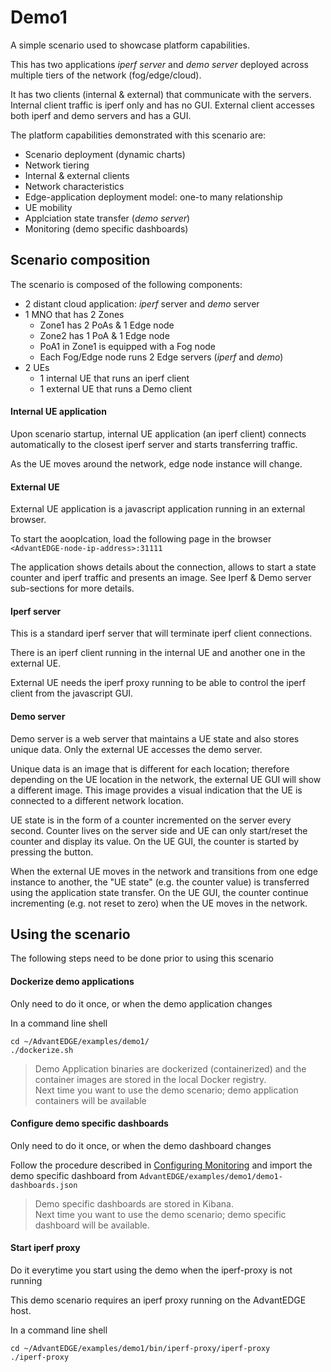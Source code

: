 # Demo1
A simple scenario used to showcase platform capabilities.

This has two applications _iperf server_ and _demo server_ deployed across multiple tiers of the network (fog/edge/cloud).

It has two clients (internal & external) that communicate with the servers.
Internal client traffic is iperf only and has no GUI.
External client accesses both iperf and demo servers and has a GUI.

The platform capabilities demonstrated with this scenario are:
- Scenario deployment (dynamic charts)
- Network tiering
- Internal & external clients
- Network characteristics
- Edge-application deployment model: one-to many relationship
- UE mobility
- Applciation state transfer (_demo server_)
- Monitoring (demo specific dashboards)

## Scenario composition
The scenario is composed of the following components:

- 2 distant cloud application: _iperf_ server and _demo_ server
- 1 MNO that has 2 Zones
  - Zone1 has 2 PoAs & 1 Edge node
  - Zone2 has 1 PoA & 1 Edge node
  - PoA1 in Zone1 is equipped with a Fog node
  - Each Fog/Edge node runs 2 Edge servers (_iperf_ and _demo_)
- 2 UEs
  - 1 internal UE that runs an iperf client
  - 1 external UE that runs a Demo client

#### Internal UE application
Upon scenario startup, internal UE application (an iperf client) connects automatically to the closest iperf server and starts transferring traffic.

As the UE moves around the network, edge node instance will change.

#### External UE
External UE application is a javascript application running in an external browser.

To start the aooplcation, load the following page in the browser `<AdvantEDGE-node-ip-address>:31111`

The application shows details about the connection, allows to start a state counter and iperf traffic and presents an image. See Iperf & Demo server sub-sections for more details.

#### Iperf server
This is a standard iperf server that will terminate iperf client connections.

There is an iperf client running in the internal UE and another one in the external UE.

External UE needs the iperf proxy running to be able to control the iperf client from the javascript GUI.

#### Demo server
Demo server is a web server that maintains a UE state and also stores unique data.
Only the external UE accesses the demo server.

Unique data is an image that is different for each location; therefore depending on the UE location in the network, the external UE GUI will show a different image. This image provides a visual indication that the UE is connected to a different network location.

UE state is in the form of a counter incremented on the server every second. Counter lives on the server side and UE can only start/reset the counter and display its value.
On the UE GUI, the counter is started by pressing the button.

When the external UE moves in the network and transitions from one edge instance to another, the "UE state" (e.g. the counter value) is transferred using the application state transfer. On the UE GUI, the counter continue incrementing (e.g. not reset to zero) when the UE moves in the network.

## Using the scenario
The following steps need to be done prior to using this scenario

#### Dockerize demo applications
Only need to do it once, or when the demo application changes

In a command line shell
```
cd ~/AdvantEDGE/examples/demo1/
./dockerize.sh
```
> Demo Application binaries are dockerized (containerized) and the container images are stored in the local Docker registry.<br> Next time you want to use the demo scenario; demo application containers will be available

#### Configure demo specific dashboards
Only need to do it once, or when the demo dashboard changes

Follow the procedure described in [Configuring Monitoring](../../docs/use/monitoring.md#configure-dashboards) and import the demo specific dashboard from `AdvantEDGE/examples/demo1/demo1-dashboards.json`

> Demo specific dashboards are stored in Kibana.<br> Next time you want to use the demo scenario; demo specific dashboard will be available.

#### Start iperf proxy
Do it everytime you start using the demo when the iperf-proxy is not running

This demo scenario requires an iperf proxy running on the AdvantEDGE host.

In a command line shell
```
cd ~/AdvantEDGE/examples/demo1/bin/iperf-proxy/iperf-proxy
./iperf-proxy
```
